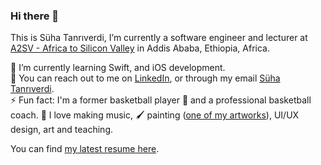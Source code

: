 ### Hi there 👋

This is Süha Tanrıverdi, I’m currently a software engineer and lecturer at [A2SV - Africa to Silicon Valley](http://a2sv.org/) in Addis Ababa, Ethiopia, Africa.<br>

🌱 I’m currently learning Swift, and iOS development.<br>
💬 You can reach out to me on [LinkedIn](https://www.linkedin.com/in/shtanriverdi), or through my email [Süha Tanrıverdi](shtanriverdi@yahoo.com).<br>
⚡ Fun fact: I'm a former basketball player 🏀 and a professional basketball coach. 🎸 I love making music, 🖌️ painting ([one of my artworks](https://drive.google.com/file/d/1fL92lHD8P80B9UD7uAIjaSm03tQ9DpQv/view)), UI/UX design, art and teaching.<br>

You can find [my latest resume here](https://drive.google.com/file/d/1-K3ag4vc0vHxsCZkcc0pHVCnrPqBptSb/view?usp=share_link).

<!--
**shtanriverdi/shtanriverdi** is a ✨ _special_ ✨ repository because its `README.md` (this file) appears on your GitHub profile.

Here are some ideas to get you started:

- 🔭 I’m currently working on ...
- 🌱 I’m currently learning ...
- 👯 I’m looking to collaborate on ...
- 🤔 I’m looking for help with ...
- 💬 Ask me about ...
- 📫 How to reach me: ...
- 😄 Pronouns: ...
- ⚡ Fun fact: ...
-->
